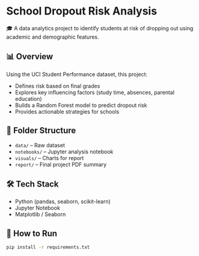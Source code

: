 # School Dropout Risk Analysis

🎓 A data analytics project to identify students at risk of dropping out using academic and demographic features.

## 📊 Overview
Using the UCI Student Performance dataset, this project:
- Defines risk based on final grades
- Explores key influencing factors (study time, absences, parental education)
- Builds a Random Forest model to predict dropout risk
- Provides actionable strategies for schools

## 📁 Folder Structure
- `data/` – Raw dataset
- `notebooks/` – Jupyter analysis notebook
- `visuals/` – Charts for report
- `report/` – Final project PDF summary

## 🛠️ Tech Stack
- Python (pandas, seaborn, scikit-learn)
- Jupyter Notebook
- Matplotlib / Seaborn

## 📌 How to Run
```bash
pip install -r requirements.txt
